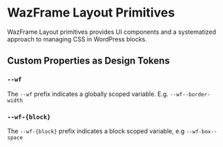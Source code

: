 # WazFrame Layout Primitives

WazFrame Layout primitives provides UI components and a systematized approach to managing CSS in WordPress blocks.


## Custom Properties as Design Tokens

### `--wf`

The `--wf` prefix indicates a globally scoped variable. E.g. `--wf--border-width`

### `--wf-{block}`

The `--wf-{block}` prefix indicates a block scoped variable, e.g `--wf-box--space`